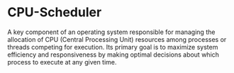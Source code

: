 # CPU-Scheduler
A key component of an operating system responsible for managing the allocation of CPU (Central Processing Unit) resources among processes or threads competing for execution. Its primary goal is to maximize system efficiency and responsiveness by making optimal decisions about which process to execute at any given time.
